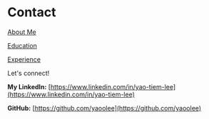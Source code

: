 # Contact

[About Me](index)

[Education](education)

[Experience](experience)

 Let's connect!
 
**My LinkedIn:** [https://www.linkedin.com/in/yao-tiem-lee](https://www.linkedin.com/in/yao-tiem-lee)

**GitHub:** [https://github.com/yaoolee](https://github.com/yaoolee) 
